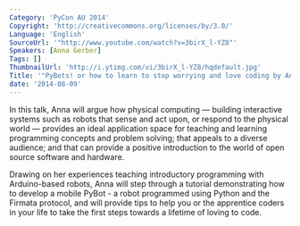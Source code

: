 ```yaml
---
Category: 'PyCon AU 2014'
Copyright: 'http://creativecommons.org/licenses/by/3.0/'
Language: 'English'
SourceUrl: '"http://www.youtube.com/watch?v=3birX_l-YZ8"'
Speakers: [Anna Gerber]
Tags: []
ThumbnailUrl: 'http://i.ytimg.com/vi/3birX_l-YZ8/hqdefault.jpg'
Title: '"PyBots! or how to learn to stop worrying and love coding by Anna Gerber"'
date: '2014-08-09'
---
```

In this talk, Anna will argue how physical computing — building interactive systems such as robots that sense and act upon, or respond to the physical world — provides an ideal application space for teaching and learning programming concepts and problem solving; that appeals to a diverse audience; and that can provide a positive introduction to the world of open source software and hardware.

Drawing on her experiences teaching introductory programming with Arduino-based robots, Anna will step through a tutorial demonstrating how to develop a mobile PyBot - a robot programmed using Python and the Firmata protocol, and will provide tips to help you or the apprentice coders in your life to take the first steps towards a lifetime of loving to code.